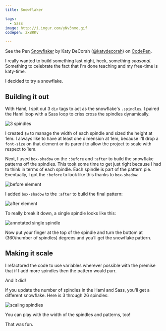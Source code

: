 ```yaml
---
title: Snowflaker

tags:
  - Sass
image: http://i.imgur.com/yNv3nmo.gif
codepen: zxBRKv

---
```


<p data-height="350" data-theme-id="97" data-slug-hash="zxBRKv" data-default-tab="result" data-user="katydecorah" class='codepen'>See the Pen <a href='http://codepen.io/katydecorah/pen/zxBRKv/'>Snowflaker</a> by Katy DeCorah (<a href='http://codepen.io/katydecorah'>@katydecorah</a>) on <a href='http://codepen.io'>CodePen</a>.</p>

I really wanted to build something last night, heck, something _seasonal_. Something to celebrate the fact that I'm done teaching and my free-time is katy-time.

I decided to try a snowflake.

## Building it out

With Haml, I spit out 3 `div` tags to act as the snowflake's `.spindles`. I paired the Haml loop with a Sass loop to criss cross the spindles dynamically.

![3 spindles](https://farm9.staticflickr.com/8580/16033995566_3db0647312.jpg)

I created `$w` to manage the width of each spindle and sized the height at 1em. I always like to have at least one dimension at 1em, because I'll drop a `font-size` on that element or its parent to allow the project to scale with respect to 1em.

Next, I used `box-shadow` on the `:before` and `:after` to build the snowflake patterns off the spindles. This took some time to get just right because I had to think in terms of each spindle. Each spindle is part of the pattern pie. Eventually, I got the `:before` to look like this thanks to `box-shadow`:

![before element](https://farm8.staticflickr.com/7475/15874027017_3a78f5be77.jpg)

I added `box-shadow` to the `:after` to build the final pattern:

![after element](https://farm8.staticflickr.com/7473/15874038007_0ce9287beb.jpg)

To really break it down, a single spindle looks like this:

![annotated single spindle](https://farm9.staticflickr.com/8619/15873786249_526deab8da.jpg)

Now put your finger at the top of the spindle and turn the bottom at (360/number of spindles) degrees and you’ll get the snowflake pattern.

## Making it scale

I refactored the code to use variables wherever possible with the premise that if I add more spindles then the pattern would purr.

And it did!

If you update the number of spindles in the Haml and Sass, you'll get a different snowflake. Here is 3 through 26 spindles:

![scaling spindles](http://i.imgur.com/yNv3nmo.gif)

You can play with the width of the spindles and patterns, too!

That was fun.

